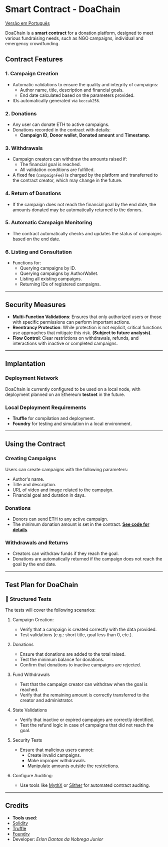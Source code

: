 # Smart Contract - DoaChain

[Versão em Português](README-br.md)

DoaChain is a **smart contract** for a donation platform,
designed to meet various fundraising needs,
such as NGO campaigns, individual and emergency crowdfunding.

## Contract Features

### 1. Campaign Creation
- Automatic validations to ensure the quality and integrity of campaigns:
    - Author name, title, description and financial goals.
    - End date calculated based on the parameters provided.
- IDs automatically generated via `keccak256`.

### 2. Donations
- Any user can donate ETH to active campaigns.
- Donations recorded in the contract with details:
    - **Campaign ID**, **Donor wallet**, **Donated amount** and **Timestamp**.

### 3. Withdrawals
- Campaign creators can withdraw the amounts raised if:
    - The financial goal is reached.
    - All validation conditions are fulfilled.
- A fixed fee (`campaignFee`) is charged by the platform and transferred to the contract creator, which may change in the future.

### 4. Return of Donations
- If the campaign does not reach the financial goal by the end date, the amounts donated may be automatically returned to the donors.

### 5. Automatic Campaign Monitoring
- The contract automatically checks and updates the status of campaigns based on the end date.

### 6. Listing and Consultation
- Functions for:
    - Querying campaigns by ID.
    - Querying campaigns by AuthorWallet.
    - Listing all existing campaigns.
    - Returning IDs of registered campaigns.

---

## Security Measures

- **Multi-Function Validations**: Ensures that only authorized users or those with specific permissions can perform important actions.
- **Reentrancy Protection**: While protection is not explicit, critical functions use approaches that mitigate this risk. **(Subject to future analysis)**.
- **Flow Control**: Clear restrictions on withdrawals, refunds, and interactions with inactive or completed campaigns.

---

## Implantation

### Deployment Network
DoaChain is currently configured to be used on a local node, with deployment planned on an Ethereum **testnet** in the future.

### Local Deployment Requirements
- **Truffle** for compilation and deployment.
- **Foundry** for testing and simulation in a local environment.

---

## Using the Contract

### Creating Campaigns
Users can create campaigns with the following parameters:
- Author's name.
- Title and description.
- URL of video and image related to the campaign.
- Financial goal and duration in days.

### Donations
- Donors can send ETH to any active campaign.
- The minimum donation amount is set in the contract. **[See code for details](contracts/DoaChain.sol)**.

### Withdrawals and Returns
- Creators can withdraw funds if they reach the goal.
- Donations are automatically returned if the campaign does not reach the goal by the end date.

---

## Test Plan for DoaChain

### 🧪 Structured Tests

The tests will cover the following scenarios:

1. Campaign Creation:
    - Verify that a campaign is created correctly with the data provided.
    - Test validations (e.g.: short title, goal less than 0, etc.).

2. Donations
    - Ensure that donations are added to the total raised.
    - Test the minimum balance for donations.
    - Confirm that donations to inactive campaigns are rejected.

3. Fund Withdrawals
    - Test that the campaign creator can withdraw when the goal is reached.
    - Verify that the remaining amount is correctly transferred to the creator and administrator.

4. State Validations
    - Verify that inactive or expired campaigns are correctly identified.
    - Test the refund logic in case of campaigns that did not reach the goal.

5. Security Tests
    - Ensure that malicious users cannot:
        - Create invalid campaigns.
        - Make improper withdrawals.
        - Manipulate amounts outside the restrictions.

6. Configure Auditing:
    - Use tools like [MythX](https://mythx.io/) or [Slither](https://github.com/crytic/slither) for automated contract auditing.

---

## Credits

- **Tools used**:
- [Solidity](https://soliditylang.org/)
- [Truffle](https://trufflesuite.com/)
- [Foundry](https://getfoundry.sh/)
- Developer: *Erlon Dantas da Nobrega Junior*

